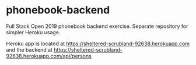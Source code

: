 # phonebook-backend
Full Stack Open 2019 phonebook backend exercise. Separate repository for simpler Heroku usage.

Heroku app is located at https://sheltered-scrubland-92638.herokuapp.com
and the backend at https://sheltered-scrubland-92638.herokuapp.com/api/persons
